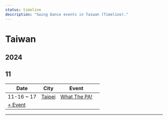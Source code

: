 ```yaml
---
status: timeline
description: "Swing Dance events in Taiwan (Timeline)."
---
```


# Taiwan

## 2024

## 11

| Date | City | Event | |
| --- | --- | --- | --- |
| 11-16 ~ 17 | [Taipei](by_city.md#taipei) | [What The PA!](what-the-pa-2024.md) |  |
| [+ Event](https://github.com/swingdance/events/issues/new?assignees=&labels=add+event&projects=&template=02-add_entity.yml&title=Add%20Event%3A%202024%2Fzh_TW%20%E2%80%A2%20%3CName%3E&region=zh_TW&province=&city=&org_id=&date_starts=2024-11-&date_ends=2024-11-)

---

